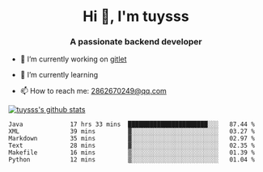 <h1 align="center">Hi 👋, I'm tuysss</h1>
<h3 align="center">A passionate backend developer </h3>

- 🔭 I’m currently working on [gitlet](https://github.com/tuysss/cs61b-sp21)

- 🌱 I’m currently learning 
    
- 📫 How to reach me: 2862670249@qq.com

[![tuysss's github stats](https://github-readme-stats.vercel.app/api?username=tuysss)](https://github.com/tuysss/github-readme-stats)

<!--START_SECTION:waka-->

```text
Java             17 hrs 33 mins  ██████████████████████░░░   87.44 %
XML              39 mins         ▓░░░░░░░░░░░░░░░░░░░░░░░░   03.27 %
Markdown         35 mins         ▓░░░░░░░░░░░░░░░░░░░░░░░░   02.97 %
Text             28 mins         ▓░░░░░░░░░░░░░░░░░░░░░░░░   02.35 %
Makefile         16 mins         ▒░░░░░░░░░░░░░░░░░░░░░░░░   01.39 %
Python           12 mins         ▒░░░░░░░░░░░░░░░░░░░░░░░░   01.04 %
```

<!--END_SECTION:waka-->
